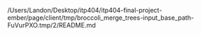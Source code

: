 /Users/Landon/Desktop/itp404/itp404-final-project-ember/page/client/tmp/broccoli_merge_trees-input_base_path-FuVurPXO.tmp/2/README.md